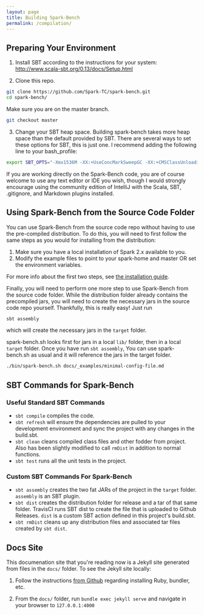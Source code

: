 ```yaml
---
layout: page
title: Building Spark-Bench
permalink: /compilation/
---
```


## Preparing Your Environment
1. Install SBT according to the instructions for your system: <http://www.scala-sbt.org/0.13/docs/Setup.html>

2. Clone this repo.
```bash
git clone https://github.com/Spark-TC/spark-bench.git
cd spark-bench/
```
Make sure you are on the master branch.
```bash
git checkout master
```

3. Change your SBT heap space. Building spark-bench takes more heap space than the default provided by SBT. There are several ways to set these options for SBT, 
this is just one. I recommend adding the following line to your bash_profile:
```bash
export SBT_OPTS="-Xmx1536M -XX:+UseConcMarkSweepGC -XX:+CMSClassUnloadingEnabled -XX:MaxPermSize=2G -Xss2M"
```

If you are working directly on the Spark-Bench code, you are of course welcome to use any text editor or IDE you wish, though 
I would strongly encourage using the community edition of IntelliJ with the Scala, SBT, .gitignore, and Markdown plugins installed. 

## Using Spark-Bench from the Source Code Folder

You can use Spark-Bench from the source code repo without having to use the pre-compiled distribution. 
To do this, you will need to first follow the same steps as you would for installing from the distribution:

1. Make sure you have a local installation of Spark 2.x available to you.
2. Modify the example files to point to your spark-home and master OR set the environment variables.

For more info about the first two steps, see [the installation guide](../_users-guide/installation.md).

Finally, you will need to perform one more step to use Spark-Bench from the source code folder. 
While the distribution folder already contains the precompiled jars,
you will need to create the necessary jars in the source code repo yourself. 
Thankfully, this is really easy! Just run
```bash
sbt assembly
```
which will create the necessary jars in the `target` folder. 

spark-bench.sh looks first for jars in a local `lib/` folder, then in a local `target` folder. Once you have run `sbt assembly`,
You can use spark-bench.sh as usual and it will reference the jars in the target folder.
```bash
./bin/spark-bench.sh docs/_examples/minimal-config-file.md
```

## SBT Commands for Spark-Bench

### Useful Standard SBT Commands
- `sbt compile` compiles the code.
- `sbt refresh` will ensure the dependencies are pulled to your development environment and sync the project with any changes in the build.sbt.
- `sbt clean` cleans compiled class files and other fodder from project. Also has been slightly modified to call `rmDist` in addition to normal functions.
- `sbt test` runs all the unit tests in the project.

### Custom SBT Commands For Spark-Bench
- `sbt assembly` creates the two fat JARs of the project in the `target` folder. `assembly` is an SBT plugin.
- `sbt dist` creates the distribution folder for release and a tar of that same folder. TravisCI runs SBT dist to create the file that is uploaded to Github Releases. 
`dist` is a custom SBT action defined in this project's build.sbt.
- `sbt rmDist` cleans up any distribution files and associated tar files created by `sbt dist`.

## Docs Site
This documenation site that you're reading now is a Jekyll site generated from files in the `docs/` folder.
To see the Jekyll site locally:

1. Follow the instructions [from Github](https://help.github.com/articles/setting-up-your-github-pages-site-locally-with-jekyll/)
regarding installing Ruby, bundler, etc.

2. From the `docs/` folder, run `bundle exec jekyll serve` and navigate in your browser to `127.0.0.1:4000`
